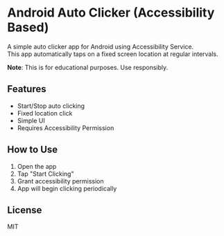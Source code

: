 # Android Auto Clicker (Accessibility Based)

A simple auto clicker app for Android using Accessibility Service.  
This app automatically taps on a fixed screen location at regular intervals.

**Note**: This is for educational purposes. Use responsibly.

## Features
- Start/Stop auto clicking
- Fixed location click
- Simple UI
- Requires Accessibility Permission

## How to Use
1. Open the app
2. Tap "Start Clicking"
3. Grant accessibility permission
4. App will begin clicking periodically

## License
MIT
